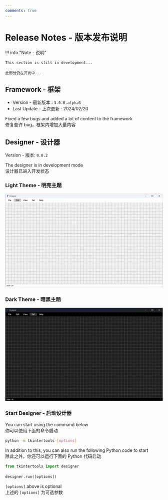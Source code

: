 ```yaml
---
comments: true
---
```


# Release Notes - 版本发布说明

!!! info "Note - 说明"

    This section is still in development...

    此部分仍在开发中...

## Framework - 框架

-   Version - 最新版本 : `3.0.0.alpha3`
-   Last Update - 上次更新 : 2024/02/20

Fixed a few bugs and added a lot of content to the framework  
修复些许 bug，框架内增加大量内容

## Designer - 设计器

Version - 版本: `0.0.2`

The designer is in development mode  
设计器已进入开发状态

### Light Theme - 明亮主题

![png](example_1.png)

### Dark Theme - 暗黑主题

![png](example_2.png)

### Start Designer - 启动设计器

You can start using the command below  
你可以使用下面的命令启动

```sh linenums="0"
python -m tkintertools [options]
```

In addition to this, you can also run the following Python code to start  
除此之外，你还可以运行下面的 Python 代码启动

```python
from tkintertools import designer

designer.run([options])
```

`[options]` above is optional  
上述的 `[options]` 为可选参数
